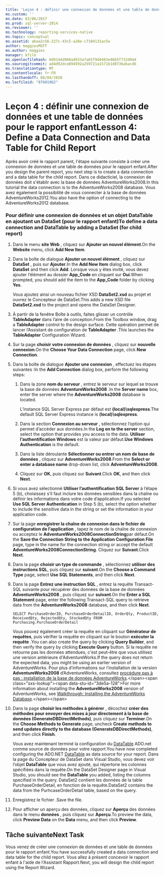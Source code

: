```yaml
---
title: 'Leçon 4 : définir une connexion de données et une table de données pour le rapport enfant | Microsoft Docs'
ms.custom: ''
ms.date: 03/06/2017
ms.prod: sql-server-2014
ms.reviewer: ''
ms.technology: reporting-services-native
ms.topic: conceptual
ms.assetid: a6aa2c56-227c-43c5-a28e-c7104131ac5e
author: maggiesMSFT
ms.author: maggies
manager: kfile
ms.openlocfilehash: 6d9144d960ad933afa65f9d4483e96b5f732d944
ms.sourcegitcommit: ad4d92dce894592a259721a1571b1d8736abacdb
ms.translationtype: MT
ms.contentlocale: fr-FR
ms.lasthandoff: 08/04/2020
ms.locfileid: "87601962"
---
```

# <a name="lesson-4-define-a-data-connection-and-data-table-for-child-report"></a><span data-ttu-id="3de5a-102">Leçon 4 : définir une connexion de données et une table de données pour le rapport enfant</span><span class="sxs-lookup"><span data-stu-id="3de5a-102">Lesson 4: Define a Data Connection and Data Table for Child Report</span></span>
  <span data-ttu-id="3de5a-103">Après avoir créé le rapport parent, l'étape suivante consiste à créer une connexion de données et une table de données pour le rapport enfant.</span><span class="sxs-lookup"><span data-stu-id="3de5a-103">After you design the parent report, you next step is to create a data connection and a data table for the child report.</span></span> <span data-ttu-id="3de5a-104">Dans ce didacticiel, la connexion de données doit s'établir avec la base de données AdventureWorks2008.</span><span class="sxs-lookup"><span data-stu-id="3de5a-104">In this tutorial the data connection is to the AdventureWorks2008 database.</span></span> <span data-ttu-id="3de5a-105">Vous avez également la possibilité de vous connecter à la base de données AdventureWorks2012.</span><span class="sxs-lookup"><span data-stu-id="3de5a-105">You also have the option of connecting to the AdventureWorks2012 database.</span></span>  
  
### <a name="to-define-a-data-connection-and-datatable-by-adding-a-dataset-for-child-report"></a><span data-ttu-id="3de5a-106">Pour définir une connexion de données et un objet DataTable en ajoutant un DataSet (pour le rapport enfant)</span><span class="sxs-lookup"><span data-stu-id="3de5a-106">To define a data connection and DataTable by adding a DataSet (for child report)</span></span>  
  
1.  <span data-ttu-id="3de5a-107">Dans le menu **site Web** , cliquez sur **Ajouter un nouvel élément**.</span><span class="sxs-lookup"><span data-stu-id="3de5a-107">On the **Website** menu, click **Add New Item**.</span></span>  
  
2.  <span data-ttu-id="3de5a-108">Dans la boîte de dialogue **Ajouter un nouvel élément** , cliquez sur **DataSet** , puis sur **Ajouter**.</span><span class="sxs-lookup"><span data-stu-id="3de5a-108">In the **Add New Item** dialog box, click **DataSet** and then click **Add**.</span></span> <span data-ttu-id="3de5a-109">Lorsque vous y êtes invité, vous devez ajouter l’élément au dossier **App_Code** en cliquant sur **Oui**.</span><span class="sxs-lookup"><span data-stu-id="3de5a-109">When prompted, you should add the item to the **App_Code** folder by clicking **Yes**.</span></span>  
  
     <span data-ttu-id="3de5a-110">Vous ajoutez ainsi un nouveau fichier XSD **DataSet2.xsd** au projet et ouvrez le Concepteur de DataSet.</span><span class="sxs-lookup"><span data-stu-id="3de5a-110">This adds a new XSD file **DataSet2.xsd** to the project and opens the DataSet Designer.</span></span>  
  
3.  <span data-ttu-id="3de5a-111">À partir de la fenêtre Boîte à outils, faites glisser un contrôle **TableAdapter** dans l’aire de conception.</span><span class="sxs-lookup"><span data-stu-id="3de5a-111">From the Toolbox window, drag a **TableAdapter** control to the design surface.</span></span> <span data-ttu-id="3de5a-112">Cette opération permet de lancer l’Assistant de configuration de **TableAdapter** .</span><span class="sxs-lookup"><span data-stu-id="3de5a-112">This launches the **TableAdapter** Configuration Wizard.</span></span>  
  
4.  <span data-ttu-id="3de5a-113">Sur la page **choisir votre connexion de données** , cliquez sur **nouvelle connexion**.</span><span class="sxs-lookup"><span data-stu-id="3de5a-113">On the **Choose Your Data Connection** page, click **New Connection**.</span></span>  
  
5.  <span data-ttu-id="3de5a-114">Dans la boîte de dialogue **Ajouter une connexion** , effectuez les étapes suivantes :</span><span class="sxs-lookup"><span data-stu-id="3de5a-114">In the **Add Connection** dialog box, perform the following steps:</span></span>  
  
    1.  <span data-ttu-id="3de5a-115">Dans la zone **nom du serveur** , entrez le serveur sur lequel se trouve la base de données **AdventureWorks2008** .</span><span class="sxs-lookup"><span data-stu-id="3de5a-115">In the **Server name** box, enter the server where the **AdventureWorks2008** database is located.</span></span>  
  
         <span data-ttu-id="3de5a-116">L’instance SQL Server Express par défaut est **(local)\sqlexpress**.</span><span class="sxs-lookup"><span data-stu-id="3de5a-116">The default SQL Server Express instance is **(local)\sqlexpress**.</span></span>  
  
    2.  <span data-ttu-id="3de5a-117">Dans la section **Connexion au serveur** , sélectionnez l’option qui permet d’accéder aux données.</span><span class="sxs-lookup"><span data-stu-id="3de5a-117">In the **Log on to the server** section, select the option that provides you access to the data.</span></span> <span data-ttu-id="3de5a-118">**Utiliser l’authentification Windows** est la valeur par défaut.</span><span class="sxs-lookup"><span data-stu-id="3de5a-118">**Use Windows Authentication** is the default.</span></span>  
  
    3.  <span data-ttu-id="3de5a-119">Dans la liste déroulante **Sélectionner ou entrer un nom de base de données** , cliquez sur **AdventureWorks2008**.</span><span class="sxs-lookup"><span data-stu-id="3de5a-119">From the **Select or enter a database name** drop-down list, click **AdventureWorks2008**.</span></span>  
  
    4.  <span data-ttu-id="3de5a-120">Cliquez sur **OK**, puis cliquez sur **Suivant**.</span><span class="sxs-lookup"><span data-stu-id="3de5a-120">Click **OK**, and then click **Next**.</span></span>  
  
6.  <span data-ttu-id="3de5a-121">Si vous avez sélectionné **Utiliser l’authentification SQL Server** à l’étape 5 (b), choisissez s’il faut inclure les données sensibles dans la chaîne ou définir les informations dans votre code d’application.</span><span class="sxs-lookup"><span data-stu-id="3de5a-121">If you selected **Use SQL Server Authentication** in Step 5 (b), select the option whether to include the sensitive data in the string or set the information in your application code.</span></span>  
  
7.  <span data-ttu-id="3de5a-122">Sur la page **enregistrer la chaîne de connexion dans le fichier de configuration de l’application** , tapez le nom de la chaîne de connexion ou acceptez le **AdventureWorks2008ConnectionString**par défaut.</span><span class="sxs-lookup"><span data-stu-id="3de5a-122">On the **Save the Connection String to the Application Configuration File** page, type in the name for the connection string or accept the default **AdventureWorks2008ConnectionString**.</span></span> <span data-ttu-id="3de5a-123">Cliquez sur **Suivant**.</span><span class="sxs-lookup"><span data-stu-id="3de5a-123">Click **Next**.</span></span>  
  
8.  <span data-ttu-id="3de5a-124">Dans la page **choisir un type de commande** , sélectionnez **utiliser des instructions SQL**, puis cliquez sur **suivant**.</span><span class="sxs-lookup"><span data-stu-id="3de5a-124">On the **Choose a Command Type** page, select **Use SQL Statements**, and then click **Next**.</span></span>  
  
9. <span data-ttu-id="3de5a-125">Dans la page **Entrez une instruction SQL** , entrez la requête Transact-SQL suivante pour récupérer des données de la base de données **AdventureWorks2008** , puis cliquez sur **suivant**.</span><span class="sxs-lookup"><span data-stu-id="3de5a-125">On the **Enter a SQL Statement** page, enter the following Transact-SQL query to retrieve data from the **AdventureWorks2008** database, and then click **Next**.</span></span>  
  
    ```  
    SELECT PurchaseOrderID, PurchaseOrderDetailID, OrderQty, ProductID, ReceivedQty, RejectedQty, StockedQty FROM Purchasing.PurchaseOrderDetail  
    ```  
  
     <span data-ttu-id="3de5a-126">Vous pouvez également créer la requête en cliquant sur **Générateur de requêtes**, puis vérifier la requête en cliquant sur le bouton **exécuter la requête** .</span><span class="sxs-lookup"><span data-stu-id="3de5a-126">You can also create the query by clicking **Query Builder**, and then verify the query by clicking **Execute Query** button.</span></span> <span data-ttu-id="3de5a-127">Si la requête ne retourne pas les données attendues, c'est peut-être que vous utilisez une version antérieure d'AdventureWorks.</span><span class="sxs-lookup"><span data-stu-id="3de5a-127">If the query does not return the expected data, you might be using an earlier version of AdventureWorks.</span></span> <span data-ttu-id="3de5a-128">Pour plus d’informations sur l’installation de la version **AdventureWorks2008** d’AdventureWorks, consultez [procédure pas à pas : installation de la base de données AdventureWorks](https://msdn.microsoft.com/library/aa992075\(v=vs.100\).aspx).</span><span class="sxs-lookup"><span data-stu-id="3de5a-128">For more information about installing the **AdventureWorks2008** version of AdventureWorks, see [Walkthrough: Installing the AdventureWorks Database](https://msdn.microsoft.com/library/aa992075\(v=vs.100\).aspx).</span></span>  
  
10. <span data-ttu-id="3de5a-129">Dans la page **choisir les méthodes à générer** , décochez **créer des méthodes pour envoyer des mises à jour directement à la base de données (GenerateDBDirectMethods)**, puis cliquez sur **Terminer**.</span><span class="sxs-lookup"><span data-stu-id="3de5a-129">On the **Choose Methods to Generate** page, uncheck **Create methods to send updates directly to the database (GenerateDBDirectMethods)**, and then click **Finish**.</span></span>  
  
     <span data-ttu-id="3de5a-130">Vous avez maintenant terminé la configuration du [DataTable](https://msdn.microsoft.com/library/system.data.datatable\(v=vs.100\).aspx) ADO.net comme source de données pour votre rapport.</span><span class="sxs-lookup"><span data-stu-id="3de5a-130">You have now completed configuring the ADO.NET [DataTable](https://msdn.microsoft.com/library/system.data.datatable\(v=vs.100\).aspx) as data source for your report.</span></span> <span data-ttu-id="3de5a-131">Dans la page du Concepteur de DataSet dans Visual Studio, vous devez voir l’objet **DataTable** que vous avez ajouté, qui répertorie les colonnes spécifiées dans la requête.</span><span class="sxs-lookup"><span data-stu-id="3de5a-131">On the DataSet Designer page in Visual Studio, you should see the **DataTable** you added, listing the columns specified in the query.</span></span> <span data-ttu-id="3de5a-132">DataSet2 contient les données de la table PurchaseOrderDetail, en fonction de la requête.</span><span class="sxs-lookup"><span data-stu-id="3de5a-132">DataSet2 contains the data from the PurhcaseOrderDetail table, based on the query.</span></span>  
  
11. <span data-ttu-id="3de5a-133">Enregistrez le fichier .</span><span class="sxs-lookup"><span data-stu-id="3de5a-133">Save the file.</span></span>  
  
12. <span data-ttu-id="3de5a-134">Pour afficher un aperçu des données, cliquez sur **Aperçu** des données dans le menu **données** , puis cliquez sur **Aperçu**.</span><span class="sxs-lookup"><span data-stu-id="3de5a-134">To preview the data, click **Preview Data** on the **Data** menu, and then click **Preview**.</span></span>  
  
## <a name="next-task"></a><span data-ttu-id="3de5a-135">Tâche suivante</span><span class="sxs-lookup"><span data-stu-id="3de5a-135">Next Task</span></span>  
 <span data-ttu-id="3de5a-136">Vous venez de créer une connexion de données et une table de données pour le rapport enfant.</span><span class="sxs-lookup"><span data-stu-id="3de5a-136">You have successfully created a data connection and data table for the child report.</span></span> <span data-ttu-id="3de5a-137">Vous allez à présent concevoir le rapport enfant à l'aide de l'Assistant Rapport.</span><span class="sxs-lookup"><span data-stu-id="3de5a-137">Next, you will design the child report using the Report Wizard.</span></span>  
  
  
